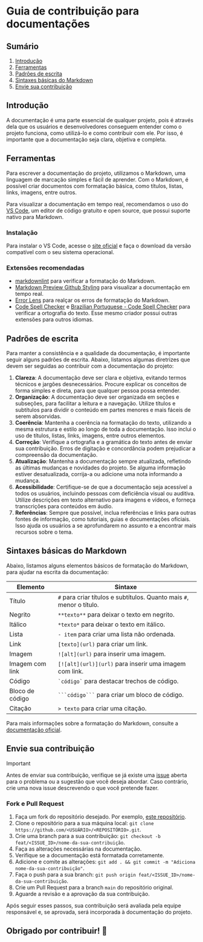 # Guia de contribuição para documentações

## Sumário

1. [Introdução](#introdução)
2. [Ferramentas](#ferramentas)
3. [Padrões de escrita](#padrões-de-escrita)
4. [Sintaxes básicas do Markdown](#sintaxes-básicas-do-markdown)
5. [Envie sua contribuição](#envie-sua-contribuição)

## Introdução

A documentação é uma parte essencial de qualquer projeto, pois é através dela que os usuários e desenvolvedores conseguem entender como o projeto funciona, como utilizá-lo e como contribuir com ele. Por isso, é importante que a documentação seja clara, objetiva e completa.

## Ferramentas

Para escrever a documentação do projeto, utilizamos o Markdown, uma linguagem de marcação simples e fácil de aprender. Com o Markdown, é possível criar documentos com formatação básica, como títulos, listas, links, imagens, entre outros.

Para visualizar a documentação em tempo real, recomendamos o uso do [VS Code](https://code.visualstudio.com/), um editor de código gratuito e open source, que possui suporte nativo para Markdown.

### Instalação

Para instalar o VS Code, acesse o [site oficial](https://code.visualstudio.com/) e faça o download da versão compatível com o seu sistema operacional.

### Extensões recomendadas

- [markdownlint](https://marketplace.visualstudio.com/items?itemName=DavidAnson.vscode-markdownlint) para verificar a formatação do Markdown.
- [Markdown Preview Github Styling](https://marketplace.visualstudio.com/items?itemName=bierner.markdown-preview-github-styles) para visualizar a documentação em tempo real.
- [Error Lens](https://marketplace.visualstudio.com/items?itemName=usernamehw.errorlens) para realçar os erros de formatação do Markdown.
- [Code Spell Checker](https://marketplace.visualstudio.com/items?itemName=streetsidesoftware.code-spell-checker) e [Brazilian Portuguese - Code Spell Checker](https://marketplace.visualstudio.com/items?itemName=streetsidesoftware.code-spell-checker-portuguese-brazilian) para verificar a ortografia do texto. Esse mesmo criador possui outras extensões para outros idiomas.

## Padrões de escrita

Para manter a consistência e a qualidade da documentação, é importante seguir alguns padrões de escrita. Abaixo, listamos algumas diretrizes que devem ser seguidas ao contribuir com a documentação do projeto:

1. **Clareza**: A documentação deve ser clara e objetiva, evitando termos técnicos e jargões desnecessários. Procure explicar os conceitos de forma simples e direta, para que qualquer pessoa possa entender.
2. **Organização**: A documentação deve ser organizada em seções e subseções, para facilitar a leitura e a navegação. Utilize títulos e subtítulos para dividir o conteúdo em partes menores e mais fáceis de serem absorvidas.
3. **Coerência**: Mantenha a coerência na formatação do texto, utilizando a mesma estrutura e estilo ao longo de toda a documentação. Isso inclui o uso de títulos, listas, links, imagens, entre outros elementos.
4. **Correção**: Verifique a ortografia e a gramática do texto antes de enviar sua contribuição. Erros de digitação e concordância podem prejudicar a compreensão da documentação.
5. **Atualização**: Mantenha a documentação sempre atualizada, refletindo as últimas mudanças e novidades do projeto. Se alguma informação estiver desatualizada, corrija-a ou adicione uma nota informando a mudança.
6. **Acessibilidade**: Certifique-se de que a documentação seja acessível a todos os usuários, incluindo pessoas com deficiência visual ou auditiva. Utilize descrições em texto alternativo para imagens e vídeos, e forneça transcrições para conteúdos em áudio.
7. **Referências**: Sempre que possível, inclua referências e links para outras fontes de informação, como tutoriais, guias e documentações oficiais. Isso ajuda os usuários a se aprofundarem no assunto e a encontrar mais recursos sobre o tema.

## Sintaxes básicas do Markdown

Abaixo, listamos alguns elementos básicos de formatação do Markdown, para ajudar na escrita da documentação:

| Elemento | Sintaxe |
| --- | --- |
| Título | `#` para criar títulos e subtítulos. Quanto mais `#`, menor o título. |
| Negrito | `**texto**` para deixar o texto em negrito. |
| Itálico | `*texto*` para deixar o texto em itálico. |
| Lista | `- item` para criar uma lista não ordenada. |
| Link | `[texto](url)` para criar um link. |
| Imagem | `![alt](url)` para inserir uma imagem. |
| Imagem com link | `[![alt](url)](url)` para inserir uma imagem com link. |
| Código | `` `código` `` para destacar trechos de código. |
| Bloco de código | `` ```código``` `` para criar um bloco de código. |
| Citação | `> texto` para criar uma citação. |

Para mais informações sobre a formatação do Markdown, consulte a [documentação oficial](https://www.markdownguide.org/basic-syntax/).

## Envie sua contribuição

> [!IMPORTANT]
>
> Antes de enviar sua contribuição, verifique se já existe uma [issue](https://github.com/TableRise/docs/issues) aberta para o problema ou a sugestão que você deseja abordar. Caso contrário, crie uma nova issue descrevendo o que você pretende fazer.

### Fork e Pull Request

1. Faça um fork do repositório desejado. Por exemplo, [este repositório](https://github.com/TableRise/docs).
2. Clone o repositório para a sua máquina local: `git clone https://github.com/<USUÁRIO>/<REPOSITÓRIO>.git`.
3. Crie uma branch para a sua contribuição: `git checkout -b feat/<ISSUE_ID>/nome-da-sua-contribuição`.
4. Faça as alterações necessárias na documentação.
5. Verifique se a documentação está formatada corretamente.
6. Adicione e comite as alterações: `git add . && git commit -m "Adiciona nome-da-sua-contribuição"`.
7. Faça o push para a sua branch: `git push origin feat/<ISSUE_ID>/nome-da-sua-contribuição`.
8. Crie um Pull Request para a branch `main` do repositório original.
9. Aguarde a revisão e a aprovação da sua contribuição.

Após seguir esses passos, sua contribuição será avaliada pela equipe responsável e, se aprovada, será incorporada à documentação do projeto.

## Obrigado por contribuir! 🚀
